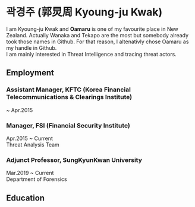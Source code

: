 # 곽경주 (郭炅周 Kyoung-ju Kwak)

I am Kyoung-ju Kwak and **Oamaru** is one of my favourite place in New Zealand. Actually Wanaka and Tekapo are the most but somebody already took those names in Github. For that reason, I altenativly chose Oamaru as my handle in Github.  
I am mainly interested in Threat Intelligence and tracing threat actors.  

## Employment
### Assistant Manager, KFTC (Korea Financial Telecommunications & Clearings Institute)  
~ Apr.2015  

### Manager, FSI (Financial Security Institute)
Apr.2015 ~ Current  
Threat Analysis Team  

### Adjunct Professor, SungKyunKwan University
Mar.2019 ~ Current  
Department of Forensics
  
## Education
